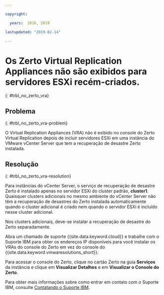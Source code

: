 ```yaml
---

copyright:

  years:  2016, 2019

lastupdated: "2019-02-14"

---
```


# Os Zerto Virtual Replication Appliances não são exibidos para servidores ESXi recém-criados.
{: #trbl_no_zerto_vra}

## Problema
{: #trbl_no_zerto_vra-problem}

O Virtual Replication Appliances (VRA) não é exibido no console do Zerto Virtual Replication depois de incluir servidores ESXi em uma instância do VMware vCenter Server que tem a recuperação de desastre Zerto instalada.

## Resolução
{: #trbl_no_zerto_vra-resolution}

Para instâncias do vCenter Server, o serviço de recuperação de desastre Zerto é instalado apenas no servidor ESXi do cluster padrão, **cluster1**. Quaisquer clusters adicionais no mesmo ambiente do vCenter Server não têm a recuperação de desastres do Zerto instalada automaticamente quando o cluster adicional é criado nem quando o servidor ESXi é incluído nesse cluster adicional.

Nos clusters adicionais, deve-se instalar a recuperação de desastre do Zerto separadamente.

Abra um chamado de suporte {{site.data.keyword.cloud}} e trabalhe com o Suporte IBM para obter os endereços IP disponíveis para você instalar os VRAs do console do Zerto em vez do console do {{site.data.keyword.vmwaresolutions_short}}.

Para acessar o console do Zerto, clique no cartão Zerto na guia **Serviços** da instância e clique em **Visualizar Detalhes** e em **Visualizar o Console do Zerto**.

Para obter mais informações sobre como entrar em contato com o Suporte IBM, consulte [Contatando o Suporte IBM](/docs/services/vmwaresolutions//vmonic/trbl_support.html).
